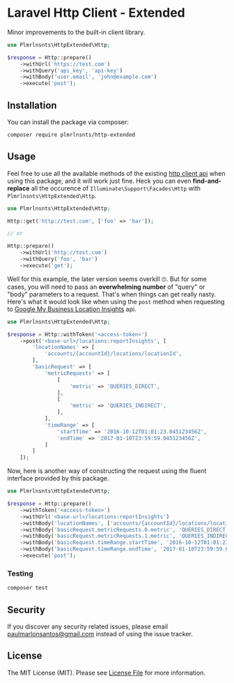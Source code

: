 # Laravel Http Client - Extended

Minor improvements to the built-in client library.

```php
use Plmrlnsnts\HttpExtended\Http;

$response = Http::prepare()
    ->withUrl('https://test.com')
    ->withQuery('api_key', 'api-key')
    ->withBody('user.email', 'john@example.com')
    ->execute('post');
```

## Installation

You can install the package via composer:

```bash
composer require plmrlnsnts/http-extended
```

## Usage

Feel free to use all the available methods of the existing [http client api](https://laravel.com/docs/7.x/http-client#introduction) when using this package, and it will work just fine. Heck you can even **find-and-replace** all the occurence of `Illuminate\Support\Facades\Http` with `Plmrlnsnts\HttpExtended\Http`.

``` php
use Plmrlnsnts\HttpExtended\Http;

Http::get('http://test.com', ['foo' => 'bar']);

// or

Http::prepare()
    ->withUrl('http://test.com')
    ->withQuery('foo', 'bar')
    ->execute('get');
```

Well for this example, the later version seems overkill 🙄. But for some cases, you will need to pass an **overwhelming number** of "query" or "body" parameters to a request. That's when things can get really nasty. Here's what it would look like when using the `post` method when requesting to [Google My Business Location Insights](https://developers.google.com/my-business/content/insight-data) api.

```php
use Plmrlnsnts\HttpExtended\Http;

$response = Http::withToken('<access-token>')
    ->post('<base-url>/locations:reportInsights', [
        'locationNames' => [
            'accounts/{accountId}/locations/locationId',
        ],
        'basicRequest' => [
            'metricRequests' => [
                [
                    'metric' => 'QUERIES_DIRECT',
                ],
                [
                    'metric' => 'QUERIES_INDIRECT',
                ],
            ],
            'timeRange' => [
                'startTime' => '2016-10-12T01:01:23.045123456Z',
                'endTime' => '2017-01-10T23:59:59.045123456Z',
            ]
        ]
    ]);
```

Now, here is another way of constructing the request using the fluent interface provided by this package.

```php
use Plmrlnsnts\HttpExtended\Http;

$response = Http::prepare()
    ->withToken('<access-token>')
    ->withUrl('<base-url>/locations:reportInsights')
    ->withBody('locationNames', ['accounts/{accountId}/locations/locationId'])
    ->withBody('basicRequest.metricRequests.0.metric', 'QUERIES_DIRECT')
    ->withBody('basicRequest.metricRequests.1.metric', 'QUERIES_INDIRECT')
    ->withBody('basicRequest.timeRange.startTime', '2016-10-12T01:01:23.045123456Z')
    ->withBody('basicRequest.timeRange.endTime', '2017-01-10T23:59:59.045123456Z')
    ->execute('post');
```

### Testing

``` bash
composer test
```

## Security

If you discover any security related issues, please email paulmarlonsantos@gmail.com instead of using the issue tracker.

## License

The MIT License (MIT). Please see [License File](LICENSE.md) for more information.
